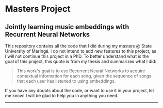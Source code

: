# Masters Project

## Jointly learning music embeddings with Recurrent Neural Networks

This repository contains all the code that I did during my masters @ State University of Maringá. I do not intend to add new features to this project, as I will not continue this project in a PhD. To better understand what is the goal of this project, this quote is from my thesis and summarizes what I did: 

> This work's goal is to use Recurrent Neural Networks to acquire contextual information for each song, given the sequence of songs that each user has listened to using embeddings. 


If you have any doubts about the code, or want to use it in your project, let me know! I will be glad to help you in anything you need.

---
